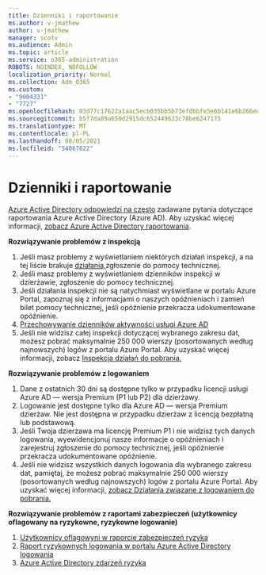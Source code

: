 ```yaml
---
title: Dzienniki i raportowanie
ms.author: v-jmathew
author: v-jmathew
manager: scotv
ms.audience: Admin
ms.topic: article
ms.service: o365-administration
ROBOTS: NOINDEX, NOFOLLOW
localization_priority: Normal
ms.collection: Adm_O365
ms.custom:
- "9004331"
- "7727"
ms.openlocfilehash: 03d77c17622a1aac5ecb035bb5b73efdbbfe5e6b141e6b266eef8783f612c8b2
ms.sourcegitcommit: b5f7da89a650d2915dc652449623c78be6247175
ms.translationtype: MT
ms.contentlocale: pl-PL
ms.lasthandoff: 08/05/2021
ms.locfileid: "54067022"
---
```

# <a name="logs-and-reporting"></a>Dzienniki i raportowanie

[Azure Active Directory odpowiedzi na często](https://docs.microsoft.com/azure/active-directory/active-directory-reporting-faq) zadawane pytania dotyczące raportowania Azure Active Directory (Azure AD). Aby uzyskać więcej informacji, [zobacz Azure Active Directory raportowania](https://docs.microsoft.com/azure/active-directory/reports-monitoring/overview-reports).

**Rozwiązywanie problemów z inspekcją**

1. Jeśli masz problemy z wyświetlaniem niektórych działań inspekcji, a na tej liście brakuje [działania,](https://docs.microsoft.com/azure/active-directory/reports-monitoring/reference-audit-activities)zgłoszenie do pomocy technicznej.
2. Jeśli masz problemy z wyświetlaniem dzienników inspekcji w dzierżawie, zgłoszenie do pomocy technicznej.
3. Jeśli działania inspekcji nie są natychmiast wyświetlane w portalu [](https://docs.microsoft.com/azure/active-directory/reports-monitoring/reference-reports-latencies) Azure Portal, zapoznaj się z informacjami o naszych opóźnieniach i zamień bilet pomocy technicznej, jeśli opóźnienie przekracza udokumentowane opóźnienie.
4. [Przechowywanie dzienników aktywności usługi Azure AD](https://docs.microsoft.com/azure/active-directory/reports-monitoring/reference-reports-data-retention)
5. Jeśli nie widzisz całej inspekcji dotyczącej wybranego zakresu dat, możesz pobrać maksymalnie 250 000 wierszy (posortowanych według najnowszych) logów z portalu Azure Portal. Aby uzyskać więcej informacji, zobacz [Inspekcja działań do pobrania.](https://docs.microsoft.com/azure/active-directory/reports-monitoring/quickstart-download-audit-report)

**Rozwiązywanie problemów z logowaniem**

1. Dane z ostatnich 30 dni są dostępne tylko w przypadku licencji usługi Azure AD — wersja Premium (P1 lub P2) dla dzierżawy.
2. Logowanie jest dostępne tylko dla Azure AD — wersja Premium dzierżaw. Nie jest dostępna w przypadku dzierżaw z licencją bezpłatną lub podstawową.
3. Jeśli Twoja dzierżawa ma licencję Premium P1 i nie widzisz tych danych [](https://docs.microsoft.com/azure/active-directory/reports-monitoring/reference-reports-latencies) logowania, wyewidencjonuj nasze informacje o opóźnieniach i zarejestruj zgłoszenie do pomocy technicznej, jeśli opóźnienie przekracza udokumentowane opóźnienie.
4. Jeśli nie widzisz wszystkich danych logowania dla wybranego zakresu dat, pamiętaj, że możesz pobrać maksymalnie 250 000 wierszy (posortowanych według najnowszych) logów z portalu Azure Portal. Aby uzyskać więcej informacji, [zobacz Działania związane z logowaniem do pobrania.](https://docs.microsoft.com/azure/active-directory/reports-monitoring/concept-sign-ins#download-sign-in-activities)

**Rozwiązywanie problemów z raportami zabezpieczeń (użytkownicy oflagowany na ryzykowne, ryzykowne logowanie)**

1. [Użytkownicy oflagowyni w raporcie zabezpieczeń ryzyka](https://docs.microsoft.com/azure/active-directory/reports-monitoring/concept-user-at-risk)
2. [Raport ryzykownych logowania w portalu Azure Active Directory logowania](https://docs.microsoft.com/azure/active-directory/reports-monitoring/concept-risky-sign-ins)
3. [Azure Active Directory zdarzeń ryzyka](https://docs.microsoft.com/azure/active-directory/reports-monitoring/concept-risk-events)
